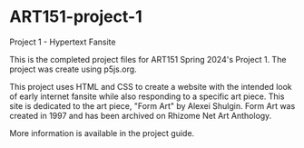 # ART151-project-1
Project 1 - Hypertext Fansite

This is the completed project files for ART151 Spring 2024's Project 1. The project was create using p5js.org.

This project uses HTML and CSS to create a website with the intended look of early internet fansite while also responding to a specific art piece. 
This site is dedicated to the art piece, "Form Art" by Alexei Shulgin. Form Art was created in 1997 and has been archived on Rhizome Net Art Anthology.

More information is available in the project guide.
